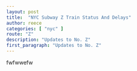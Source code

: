 ```yaml
---
layout: post
title:  "NYC Subway Z Train Status And Delays"
author: reece
categories: [ "nyc" ]
route: "Z"
description: "Updates to No. Z"
first_paragraph: "Updates to No. Z"
---
```


fwfwwefw
